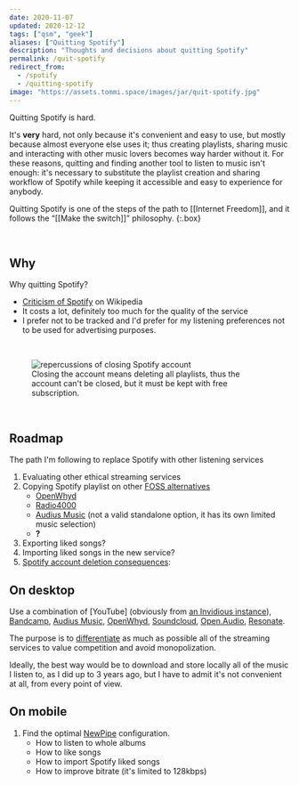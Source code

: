 ```yaml
---
date: 2020-11-07
updated: 2020-12-12
tags: ["qsm", "geek"]
aliases: ["Quitting Spotify"]
description: "Thoughts and decisions about quitting Spotify"
permalink: /quit-spotify
redirect_from:
  - /spotify
  - /quitting-spotify
image: "https://assets.tommi.space/images/jar/quit-spotify.jpg"
---
```

Quitting Spotify is hard.

It's **very** hard, not only because it's convenient and easy to use, but mostly because almost everyone else uses it; thus creating playlists, sharing music and interacting with other music lovers becomes way harder without it. For these reasons, quitting and finding another tool to listen to music isn't enough: it's necessary to substitute the playlist creation and sharing workflow of Spotify while keeping it accessible and easy to experience for anybody.

Quitting Spotify is one of the steps of the path to [[Internet Freedom]], and it follows the “[[Make the switch]]” philosophy.
{:.box}

<br>

## Why

Why quitting Spotify?

- [Criticism of Spotify](https://en.m.wikipedia.org/wiki/Criticism_of_Spotify) on Wikipedia
- It costs a lot, definitely too much for the quality of the service
- I prefer not to be tracked and I'd prefer for my listening preferences not to be used for advertising purposes.

<br>

<figure>
	<img src="https://assets.tommi.space/images/Spotify-close-account.jpg" title="repercussions of closing Spotify account" alt="repercussions of closing Spotify account" />
	<figcaption>
		Closing the account means deleting all playlists, thus the account can't be closed, but it must be kept with free subscription.
	</figcaption>
</figure>

<br>

## Roadmap

The path I'm following to replace Spotify with other listening services

1. Evaluating other ethical streaming services
1. Copying Spotify playlist on other [FOSS alternatives](https://alternativeto.net/software/spotify/?license=opensource)
	- [OpenWhyd](https://openwhyd.org)
	- [Radio4000](https://radio4000.com/)
	- [Audius Music](https://audius.co/) (not a valid standalone option, it has its own limited music selection)
	- **?**
1. Exporting liked songs?
2. Importing liked songs in the new service?
3. [Spotify account deletion consequences](https://community.spotify.com/t5/Spotify-Answers/How-do-I-close-my-Spotify-Account/ta-p/4663172):

## On desktop

Use a combination of [YouTube] (obviously from [an Invidious instance](https://github.com/iv-org/invidious "Invidious GitHub repository")), [Bandcamp](https://bandcamp.com), [Audius Music](https://audius.co), [OpenWhyd](https://openwhyd.org), [Soundcloud](https://soundcloud.com), [Open.Audio](https://open.audio), [Resonate](https://resonate.is).

The purpose is to <u>differentiate</u> as much as possible all of the streaming services to value competition and avoid monopolization.

Ideally, the best way would be to download and store locally all of the music I listen to, as I did up to 3 years ago, but I have to admit it's not convenient at all, from every point of view.

## On mobile

1. Find the optimal [NewPipe](https://newpipe.schabi.org/) configuration.
	- How to listen to whole albums
	- How to like songs
	- How to import Spotify liked songs
	- How to improve bitrate (it's limited to 128kbps)